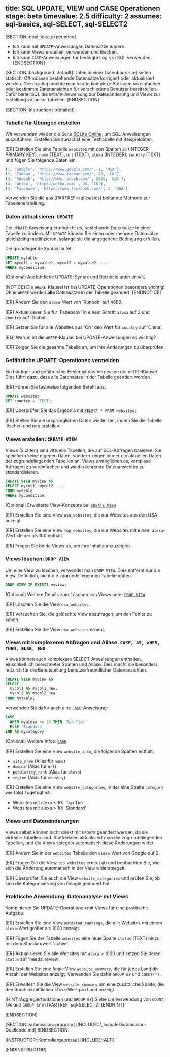 title: SQL UPDATE, VIEW und CASE Operationen
stage: beta
timevalue: 2.5
difficulty: 2
assumes: sql-basics, sql-SELECT, sql-SELECT2
---

[SECTION::goal::idea,experience]

- Ich kann mit `UPDATE`-Anweisungen Datensätze ändern.
- Ich kann Views erstellen, verwenden und löschen.
- Ich kann `CASE`-Anweisungen für bedingte Logik in SQL verwenden.
[ENDSECTION]


[SECTION::background::default]
Daten in einer Datenbank sind selten statisch. 
Oft müssen bestehende Datensätze korrigiert oder aktualisiert werden. 
Gleichzeitig möchte man häufig komplexe Abfragen vereinfachen oder bestimmte Datenansichten für verschiedene Benutzer bereitstellen. 
Dafür bietet SQL die `UPDATE`-Anweisung zur Datenänderung 
und Views zur Erstellung virtueller Tabellen.
[ENDSECTION]


[SECTION::instructions::detailed]

### Tabelle für Übungen erstellen

Wir verwenden wieder die Seite 
[SQLite Online](https://sqliteonline.com), 
um SQL-Anweisungen auszuführen.
Erstellen Sie zunächst eine Testtabelle mit Beispieldaten.

[ER] Erstellen Sie eine Tabelle `websites` mit den Spalten `id` (INTEGER PRIMARY KEY), 
`name` (TEXT), `url` (TEXT), `alexa` (INTEGER), `country` (TEXT) und fügen Sie 
folgende Daten ein:

```sql
(1, 'Google', 'https://www.google.com/', 1, 'USA'),
(2, 'Taobao', 'https://www.taobao.com/', 13, 'CN'),
(3, 'Runoob', 'http://www.runoob.com/', 5000, 'USA'),
(4, 'Weibo', 'http://weibo.com/', 20, 'CN'),
(5, 'Facebook', 'https://www.facebook.com/', 3, 'USA')
```
Verwenden Sie die aus [PARTREF::sql-basics] bekannte Methode zur Tabellenerstellung.
<!-- time estimate: 10 min -->


### Daten aktualisieren: `UPDATE`

Die `UPDATE`-Anweisung ermöglicht es, bestehende Datensätze in einer Tabelle zu ändern.
Mit `UPDATE` können Sie einen oder mehrere Datensätze gleichzeitig modifizieren, 
solange sie die angegebene Bedingung erfüllen.

Die grundlegende Syntax lautet:

```sql
UPDATE mytable
SET mycol1 = myvalue1, mycol2 = myvalue2, ...
WHERE mycondition;
```

(Optional) Ausführliche UPDATE-Syntax und Beispiele unter 
[`UPDATE`](https://www.w3schools.com/sql/sql_update.asp)

[NOTICE]
Die `WHERE`-Klausel ist bei UPDATE-Operationen besonders wichtig! 
Ohne `WHERE` werden **alle** Datensätze in der Tabelle geändert.
[ENDNOTICE]

[ER] Ändern Sie den `alexa`-Wert von 'Runoob' auf 4689.

[ER] Aktualisieren Sie für 'Facebook' in einem Schritt `alexa` auf 2 und `country` auf 'Global'.

[ER] Setzen Sie für alle Websites aus 'CN' den Wert für `country` auf 'China'.

[EQ] Warum ist die `WHERE`-Klausel bei UPDATE-Anweisungen so wichtig?

[ER] Zeigen Sie die gesamte Tabelle an, um Ihre Änderungen zu überprüfen.
<!-- time estimate: 20 min -->


### Gefährliche UPDATE-Operationen vermeiden

Ein häufiger und gefährlicher Fehler ist das Vergessen der `WHERE`-Klausel.
Dies führt dazu, dass alle Datensätze in der Tabelle geändert werden.

[ER] Führen Sie testweise folgenden Befehl aus:

```sql
UPDATE websites
SET country = 'TEST';
```

[ER] Überprüfen Sie das Ergebnis mit `SELECT * FROM websites;`

[ER] Stellen Sie die ursprünglichen Daten wieder her, indem Sie die Tabelle 
löschen und neu erstellen.
<!-- time estimate: 15 min -->


### Views erstellen: `CREATE VIEW`

Views (Sichten) sind virtuelle Tabellen, die auf SQL-Abfragen basieren. 
Sie speichern keine eigenen Daten, sondern zeigen immer die aktuellen Daten 
der zugrundeliegenden Tabellen an. 
Views ermöglichen es, komplexe Abfragen zu 
vereinfachen und wiederkehrende Datenansichten zu standardisieren.

```sql
CREATE VIEW myview AS
SELECT mycol1, mycol2, ...
FROM mytable
WHERE mycondition;
```

(Optional) Erweiterte View-Konzepte bei
[`CREATE VIEW`](https://www.sqltutorial.org/sql-views/)

[ER] Erstellen Sie eine View `usa_websites`, die nur Websites aus den USA anzeigt.

[ER] Erstellen Sie eine View `top_websites`, die nur Websites mit einem 
`alexa`-Wert kleiner als 100 enthält.

[ER] Fragen Sie beide Views ab, um ihre Inhalte anzuzeigen.
<!-- time estimate: 20 min -->

### Views löschen: `DROP VIEW`

Um eine View zu löschen, verwendet man `DROP VIEW`. Dies entfernt nur die 
View-Definition, nicht die zugrundeliegenden Tabellendaten.

```sql
DROP VIEW IF EXISTS myview;
```

(Optional) Weitere Details zum Löschen von Views unter
[`DROP VIEW`](https://www.sqltutorial.org/sql-drop-view/)

[ER] Löschen Sie die View `usa_websites`.

[ER] Versuchen Sie, die gelöschte View abzufragen, um den Fehler zu sehen.

[ER] Erstellen Sie die View `usa_websites` erneut.
<!-- time estimate: 10 min -->

### Views mit komplexeren Abfragen und Aliase: `CASE, AS, WHEN, THEN, ELSE, END` 

Views können auch komplexere SELECT-Anweisungen enthalten, einschließlich 
berechneter Spalten und Aliase. 
Dies macht sie besonders nützlich für die 
Bereitstellung benutzerfreundlicher Datenansichten. 

```sql
CREATE VIEW myview AS
SELECT
  mycol1 AS mycol1_new,
  mycol2 AS mycol2_new
FROM mytable;
```

Verwenden Sie dafür auch
eine `CASE`-Anweisung:

```sql
CASE
  WHEN myalexa <= 10 THEN 'Top Tier'
  ELSE 'Standard'
END AS mycategory
```
(Optional) Weitere Infos: 
[`CASE`](https://www.w3schools.com/sql/sql_case.asp)

[ER] Erstellen Sie eine View `website_info`, die folgende Spalten enthält:

- `site_name` (Alias für `name`)
- `domain` (Alias für `url`) 
- `popularity_rank` (Alias für `alexa`)
- `region` (Alias für `country`)

[ER] Erstellen Sie eine View `website_categories`, in der eine Spalte `category` wie folgt zugefügt ist:

- Websites mit alexa ≤ 10: 'Top Tier'
- Websites mit alexa > 10: 'Standard'

<!-- time estimate: 35 min -->


### Views und Datenänderungen

Views selbst können nicht direkt mit `UPDATE` geändert werden, da sie virtuelle Tabellen sind. 
Stattdessen aktualisiert man die zugrundeliegenden Tabellen, und die Views spiegeln 
automatisch diese Änderungen wider.

[ER] Ändern Sie in der `websites`-Tabelle den `alexa`-Wert von Google auf 2.

[ER] Fragen Sie die View `top_websites` erneut ab und beobachten Sie, 
wie sich die Änderung automatisch in der View widerspiegelt.

[ER] Überprüfen Sie auch die View `website_categories` und prüfen Sie, 
ob sich die Kategorisierung von Google geändert hat.
<!-- time estimate: 15 min -->

### Praktische Anwendung: Datenanalyse mit Views

Kombinieren Sie UPDATE-Operationen mit Views für eine praktische Aufgabe.

[ER] Erstellen Sie eine View `outdated_rankings`, die alle Websites mit 
einem `alexa`-Wert größer als 1000 anzeigt.

[ER] Fügen Sie der Tabelle `websites` eine neue Spalte `status` (TEXT) hinzu 
mit dem Standardwert 'active'.

[ER] Aktualisieren Sie alle Websites mit `alexa` > 1000 und setzen Sie 
deren `status` auf 'needs_review'.

[ER] Erstellen Sie eine finale View `website_summary`, die für jedes Land 
die Anzahl der Websites anzeigt. Verwenden Sie dafür `GROUP BY` und `COUNT(*)`.

[ER] Erweitern Sie die View `website_summary` um eine zusätzliche Spalte,
die den durchschnittlichen `alexa`-Wert pro Land anzeigt.

[HINT::Aggregierfunktionen und `GROUP BY`]
Siehe die Verwendung von `COUNT`, `AVG` und `GROUP BY` in [PARTREF::sql-SELECT2]
[ENDHINT]
<!-- time estimate: 25 min -->
[ENDSECTION]


[SECTION::submission::program]
[INCLUDE::/_include/Submission-Quellcode.md]
[ENDSECTION]


[INSTRUCTOR::Kontrollergebnisse]
[INCLUDE::ALT:]

[ENDINSTRUCTOR]